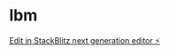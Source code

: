 # lbm

[Edit in StackBlitz next generation editor ⚡️](https://stackblitz.com/~/github.com/agungbharata/lbm)
